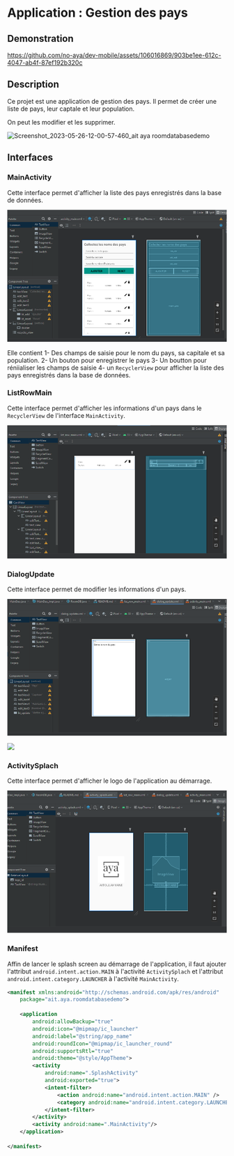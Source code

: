 # Application : Gestion des pays

## Demonstration

https://github.com/no-aya/dev-mobile/assets/106016869/903be1ee-612c-4047-ab4f-87ef192b320c


## Description
Ce projet est une application de gestion des pays. 
Il permet de créer une liste de pays, leur captale et leur population.

On peut les modifier et les supprimer.

![Screenshot_2023-05-26-12-00-57-460_ait aya roomdatabasedemo](https://github.com/no-aya/dev-mobile/assets/106016869/9ddb5423-4453-4892-943b-8ef16fa8cc28)

## Interfaces

### MainActivity
Cette interface permet d'afficher la liste des pays enregistrés dans la base de données.

![img.png](img.png)

Elle contient 
1- Des champs de saisie pour le nom du pays, sa capitale et sa population.
2- Un bouton pour enregistrer le pays
3- Un boutton pour réniialiser les champs de saisie
4- un `RecyclerView` pour afficher la liste des pays enregistrés dans la base de données.

### ListRowMain
Cette interface permet d'afficher les informations d'un pays dans le `RecyclerView` de l'interface `MainActivity`.

![img_1.png](img_1.png)

### DialogUpdate
Cette interface permet de modifier les informations d'un pays.

![img_2.png](img_2.png)

![](../../Screenshot_2023-05-26-11-53-30-714_ait.aya.roomdatabasedemo2.jpg)

### ActivitySplach
Cette interface permet d'afficher le logo de l'application au démarrage.

![img_3.png](img_3.png)


### Manifest
Affin de lancer le splash screen au démarrage de l'application, il faut ajouter l'attribut `android.intent.action.MAIN` à l'activité `ActivitySplach` et l'attribut `android.intent.category.LAUNCHER` à l'activité `MainActivity`.

```xml
<manifest xmlns:android="http://schemas.android.com/apk/res/android"
    package="ait.aya.roomdatabasedemo">

    <application
        android:allowBackup="true"
        android:icon="@mipmap/ic_launcher"
        android:label="@string/app_name"
        android:roundIcon="@mipmap/ic_launcher_round"
        android:supportsRtl="true"
        android:theme="@style/AppTheme">
        <activity
            android:name=".SplashActivity"
            android:exported="true">
            <intent-filter>
                <action android:name="android.intent.action.MAIN" />
                <category android:name="android.intent.category.LAUNCHER" />
            </intent-filter>
        </activity>
        <activity android:name=".MainActivity"/>
    </application>

</manifest>
```

